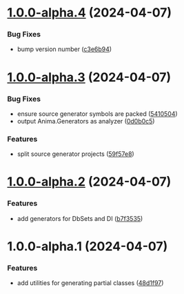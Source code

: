 # [1.0.0-alpha.4](https://github.com/Kizari/Anima/compare/v1.0.0-alpha.3...v1.0.0-alpha.4) (2024-04-07)


### Bug Fixes

* bump version number ([c3e6b94](https://github.com/Kizari/Anima/commit/c3e6b94ae73aa12a0baae3b229c6f3465fa443e3))

# [1.0.0-alpha.3](https://github.com/Kizari/Anima/compare/v1.0.0-alpha.2...v1.0.0-alpha.3) (2024-04-07)


### Bug Fixes

* ensure source generator symbols are packed ([5410504](https://github.com/Kizari/Anima/commit/5410504d4d5928f1b931eac640a6bf393f6c59a8))
* output Anima.Generators as analyzer ([0d0b0c5](https://github.com/Kizari/Anima/commit/0d0b0c5a235c60c9a62072742735c8588f2caf59))


### Features

* split source generator projects ([59f57e8](https://github.com/Kizari/Anima/commit/59f57e84beacdf66920a8632f0c210fae6f6c377))

# [1.0.0-alpha.2](https://github.com/Kizari/Anima/compare/v1.0.0-alpha.1...v1.0.0-alpha.2) (2024-04-07)


### Features

* add generators for DbSets and DI ([b7f3535](https://github.com/Kizari/Anima/commit/b7f3535809ea26a3997af979af261c8537e34b0b))

# 1.0.0-alpha.1 (2024-04-07)


### Features

* add utilities for generating partial classes ([48d1f97](https://github.com/Kizari/Anima/commit/48d1f97c13e0e6c283c8c2c4665b04a778e3c5ea))
